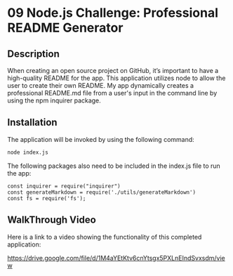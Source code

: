 # 09 Node.js Challenge: Professional README Generator

## Description

When creating an open source project on GitHub, it’s important to have a high-quality README for the app. This application utilizes node to allow the user to create their own README. My app dynamically creates a professional README.md file from a user's input in the command line by using the npm inquirer package. 

## Installation

The application will be invoked by using the following command:

```bash
node index.js
```

The following packages also need to be included in the index.js file to run the app:

```
const inquirer = require("inquirer")
const generateMarkdown = require('./utils/generateMarkdown')
const fs = require('fs');
```

## WalkThrough Video

Here is a link to a video showing the functionality of this completed application:

https://drive.google.com/file/d/1M4aYEtKtv6cnYtsgx5PXLnEIndSvxsdm/view

